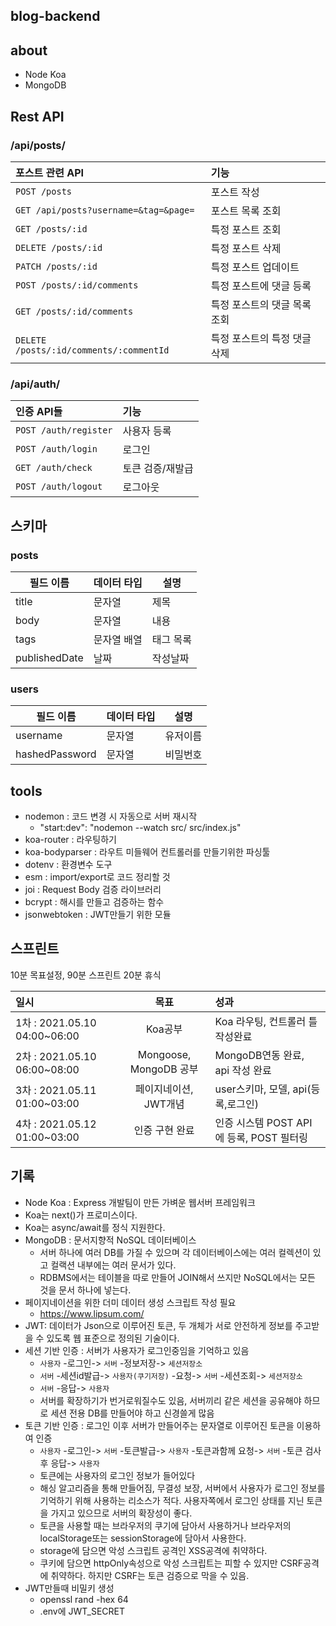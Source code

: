 ## blog-backend

## about

- Node Koa
- MongoDB

## Rest API

### /api/posts/

| 포스트 관련 API                         | 기능                         |
| :-------------------------------------- | :--------------------------- |
| `POST /posts`                           | 포스트 작성                  |
| `GET /api/posts?username=&tag=&page=`   | 포스트 목록 조회             |
| `GET /posts/:id`                        | 특정 포스트 조회             |
| `DELETE /posts/:id`                     | 특정 포스트 삭제             |
| `PATCH /posts/:id`                      | 특정 포스트 업데이트         |
| `POST /posts/:id/comments`              | 특정 포스트에 댓글 등록      |
| `GET /posts/:id/comments`               | 특정 포스트의 댓글 목록 조회 |
| `DELETE /posts/:id/comments/:commentId` | 특정 포스트의 특정 댓글 삭제 |

### /api/auth/

| 인증 API들            | 기능             |
| :-------------------- | :--------------- |
| `POST /auth/register` | 사용자 등록      |
| `POST /auth/login`    | 로그인           |
| `GET /auth/check`     | 토큰 검증/재발급 |
| `POST /auth/logout`   | 로그아웃         |

## 스키마

### posts

| 필드 이름     | 데이터 타입 | 설명      |
| ------------- | ----------- | --------- |
| title         | 문자열      | 제목      |
| body          | 문자열      | 내용      |
| tags          | 문자열 배열 | 태그 목록 |
| publishedDate | 날짜        | 작성날짜  |

### users

| 필드 이름      | 데이터 타입 | 설명     |
| -------------- | ----------- | -------- |
| username       | 문자열      | 유저이름 |
| hashedPassword | 문자열      | 비밀번호 |

## tools

- nodemon : 코드 변경 시 자동으로 서버 재시작
  - "start:dev": "nodemon --watch src/ src/index.js"
- koa-router : 라우팅하기
- koa-bodyparser : 라우트 미들웨어 컨트롤러를 만들기위한 파싱툴
- dotenv : 환경변수 도구
- esm : import/export로 코드 정리할 것
- joi : Request Body 검증 라이브러리
- bcrypt : 해시를 만들고 검증하는 함수
- jsonwebtoken : JWT만들기 위한 모듈

## 스프린트

10분 목표설정, 90분 스프린트 20분 휴식

| 일시                         |          목표          | 성과                                     |
| :--------------------------- | :--------------------: | :--------------------------------------- |
| 1차 : 2021.05.10 04:00~06:00 |        Koa공부         | Koa 라우팅, 컨트롤러 틀 작성완료         |
| 2차 : 2021.05.10 06:00~08:00 | Mongoose, MongoDB 공부 | MongoDB연동 완료, api 작성 완료          |
| 3차 : 2021.05.11 01:00~03:00 | 페이지네이션, JWT개념  | user스키마, 모델, api(등록,로그인)       |
| 4차 : 2021.05.12 01:00~03:00 |     인증 구현 완료     | 인증 시스템 POST API에 등록, POST 필터링 |

## 기록

- Node Koa : Express 개발팀이 만든 가벼운 웹서버 프레임워크
- Koa는 next()가 프로미스이다.
- Koa는 async/await를 정식 지원한다.
- MongoDB : 문서지향적 NoSQL 데이터베이스
  - 서버 하나에 여러 DB를 가질 수 있으며 각 데이터베이스에는 여러 컬렉션이 있고 컬랙션 내부에는 여러 문서가 있다.
  - RDBMS에서는 테이블을 따로 만들어 JOIN해서 쓰지만 NoSQL에서는 모든 것을 문서 하나에 넣는다.
- 페이지네이션을 위한 더미 데이터 생성 스크립트 작성 필요
  - https://www.lipsum.com/
- JWT: 데이터가 Json으로 이루어진 토큰, 두 개체가 서로 안전하게 정보를 주고받을 수 있도록 웹 표준으로 정의된 기술이다.
- 세션 기반 인증 : 서버가 사용자가 로그인중임을 기억하고 있음
  - `사용자` -로그인-> `서버` -정보저장-> `세션저장소`
  - `서버` -세션id발급-> `사용자(쿠기저장)` -요청-> `서버` -세션조회-> `세션저장소`
  - `서버` -응답-> `사용자`
  - 서버를 확장하기가 번거로워질수도 있음, 서버끼리 같은 세션을 공유해야 하므로 세션 전용 DB를 만들어야 하고 신경쓸게 많음
- 토큰 기반 인증 : 로그인 이후 서버가 만들어주는 문자열로 이루어진 토큰을 이용하여 인증
  - `사용자` -로그인-> `서버` -토큰발급-> `사용자` -토큰과함께 요청-> `서버` -토큰 검사후 응답-> `사용자`
  - 토큰에는 사용자의 로그인 정보가 들어있다
  - 해싱 알고리즘을 통해 만들어짐, 무결성 보장, 서버에서 사용자가 로그인 정보를 기억하기 위해 사용하는 리소스가 적다. 사용자쪽에서 로그인 상태를 지닌 토큰을 가지고 있으므로 서버의 확장성이 좋다.
  - 토큰을 사용할 때는 브라우저의 쿠기에 담아서 사용하거나 브라우저의 localStorage또는 sessionStorage에 담아서 사용한다.
  - storage에 담으면 악성 스크립트 공격인 XSS공격에 취약하다.
  - 쿠키에 담으면 httpOnly속성으로 악성 스크립트는 피할 수 있지만 CSRF공격에 취약하다. 하지만 CSRF는 토큰 검증으로 막을 수 있음.
- JWT만들때 비밀키 생성
  - openssl rand -hex 64
  - .env에 JWT_SECRET
